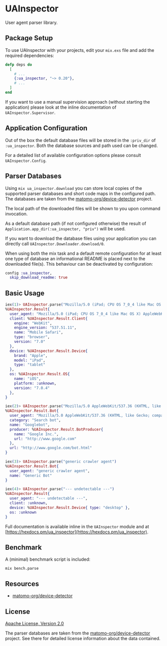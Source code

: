 # UAInspector

User agent parser library.

## Package Setup

To use UAInspector with your projects, edit your `mix.exs` file and add the required dependencies:

```elixir
defp deps do
  [
    # ...
    {:ua_inspector, "~> 0.20"},
    # ...
  ]
end
```

If you want to use a manual supervision approach (without starting the application) please look at the inline documentation of `UAInspector.Supervisor`.

## Application Configuration

Out of the box the default database files will be stored in the `:priv_dir` of `:ua_inspector`. Both the database sources and path used can be changed.

For a detailed list of available configuration options please consult `UAInspector.Config`.

## Parser Databases

Using `mix ua_inspector.download` you can store local copies of the supported parser databases and short code maps in the configured path. The databases are taken from the [matomo-org/device-detector](https://github.com/matomo-org/device-detector) project.

The local path of the downloaded files will be shown to you upon command invocation.

As a default database path (if not configured otherwise) the result of `Application.app_dir(:ua_inspector, "priv")` will be used.

If you want to download the database files using your application you can directly call `UAInspector.Downloader.download/0`.

When using both the mix task and a default remote configuration for at least one type of database an informational README is placed next to the downloaded file(s). This behaviour can be deactivated by configuration:

```elixir
config :ua_inspector,
  skip_download_readme: true
```

## Basic Usage

```elixir
iex(1)> UAInspector.parse("Mozilla/5.0 (iPad; CPU OS 7_0_4 like Mac OS X) AppleWebKit/537.51.1 (KHTML, like Gecko) Version/7.0 Mobile/11B554a Safari/9537.53")
%UAInspector.Result{
  user_agent: "Mozilla/5.0 (iPad; CPU OS 7_0_4 like Mac OS X) AppleWebKit/537.51.1 (KHTML, like Gecko) Version/7.0 Mobile/11B554a Safari/9537.53"
  client: %UAInspector.Result.Client{
    engine: "WebKit",
    engine_version: "537.51.11",
    name: "Mobile Safari",
    type: "browser",
    version: "7.0"
  },
  device: %UAInspector.Result.Device{
    brand: "Apple",
    model: "iPad",
    type: "tablet"
  },
  os: %UAInspector.Result.OS{
    name: "iOS",
    platform: :unknown,
    version: "7.0.4"
  },
}

iex(2)> UAInspector.parse("Mozilla/5.0 AppleWebKit/537.36 (KHTML, like Gecko; compatible; Googlebot/2.1; +http://www.google.com/bot.html) Safari/537.36")
%UAInspector.Result.Bot{
  user_agent: "Mozilla/5.0 AppleWebKit/537.36 (KHTML, like Gecko; compatible; Googlebot/2.1; +http://www.google.com/bot.html) Safari/537.36",
  category: "Search bot",
  name: "Googlebot",
  producer: %UAInspector.Result.BotProducer{
    name: "Google Inc.",
    url: "http://www.google.com"
  },
  url: "http://www.google.com/bot.html"
}

iex(3)> UAInspector.parse("generic crawler agent")
%UAInspector.Result.Bot{
  user_agent: "generic crawler agent",
  name: "Generic Bot"
}

iex(4)> UAInspector.parse("--- undetectable ---")
%UAInspector.Result{
  user_agent: "--- undetectable ---",
  client: :unknown,
  device: %UAInspector.Result.Device{ type: "desktop" },
  os: :unknown
}
```

Full documentation is available inline in the `UAInspector` module and at [https://hexdocs.pm/ua_inspector](https://hexdocs.pm/ua_inspector).

## Benchmark

A (minimal) benchmark script is included:

```shell
mix bench.parse
```

## Resources

- [matomo-org/device-detector](https://github.com/matomo-org/device-detector)

## License

[Apache License, Version 2.0](http://www.apache.org/licenses/LICENSE-2.0)

The parser databases are taken from the [matomo-org/device-detector](https://github.com/matomo-org/device-detector) project. See there for detailed license information about the data contained.
